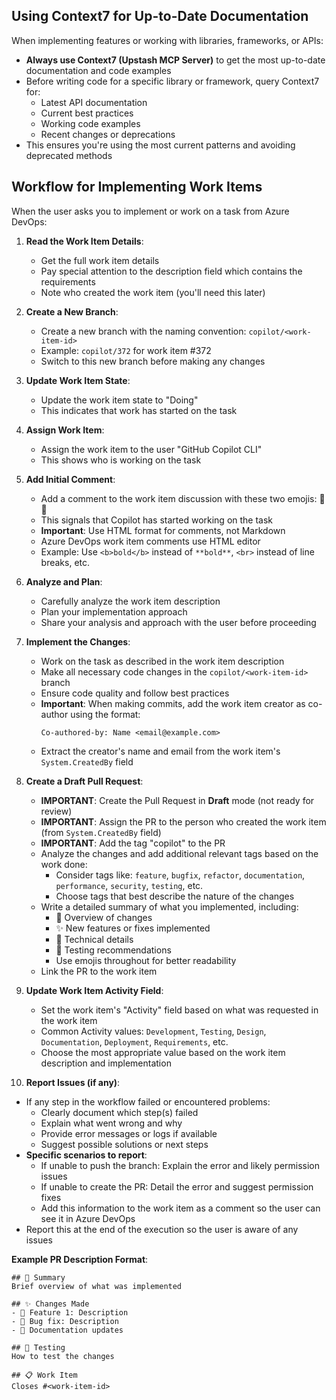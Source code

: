## Using Context7 for Up-to-Date Documentation

When implementing features or working with libraries, frameworks, or APIs:

- **Always use Context7 (Upstash MCP Server)** to get the most up-to-date documentation and code examples
- Before writing code for a specific library or framework, query Context7 for:
  - Latest API documentation
  - Current best practices
  - Working code examples
  - Recent changes or deprecations
- This ensures you're using the most current patterns and avoiding deprecated methods

## Workflow for Implementing Work Items

When the user asks you to implement or work on a task from Azure DevOps:

1. **Read the Work Item Details**:
   - Get the full work item details
   - Pay special attention to the description field which contains the requirements
   - Note who created the work item (you'll need this later)

2. **Create a New Branch**:
   - Create a new branch with the naming convention: `copilot/<work-item-id>`
   - Example: `copilot/372` for work item #372
   - Switch to this new branch before making any changes

3. **Update Work Item State**:
   - Update the work item state to "Doing"
   - This indicates that work has started on the task

4. **Assign Work Item**:
   - Assign the work item to the user "GitHub Copilot CLI"
   - This shows who is working on the task

5. **Add Initial Comment**:
   - Add a comment to the work item discussion with these two emojis: 👀🤖
   - This signals that Copilot has started working on the task
   - **Important**: Use HTML format for comments, not Markdown
   - Azure DevOps work item comments use HTML editor
   - Example: Use `<b>bold</b>` instead of `**bold**`, `<br>` instead of line breaks, etc.

6. **Analyze and Plan**:
   - Carefully analyze the work item description
   - Plan your implementation approach
   - Share your analysis and approach with the user before proceeding

7. **Implement the Changes**:
   - Work on the task as described in the work item description
   - Make all necessary code changes in the `copilot/<work-item-id>` branch
   - Ensure code quality and follow best practices
   - **Important**: When making commits, add the work item creator as co-author using the format:
     ```
     Co-authored-by: Name <email@example.com>
     ```
   - Extract the creator's name and email from the work item's `System.CreatedBy` field

8. **Create a Draft Pull Request**:
   - **IMPORTANT**: Create the Pull Request in **Draft** mode (not ready for review)
   - **IMPORTANT**: Assign the PR to the person who created the work item (from `System.CreatedBy` field)
   - **IMPORTANT**: Add the tag "copilot" to the PR
   - Analyze the changes and add additional relevant tags based on the work done:
     - Consider tags like: `feature`, `bugfix`, `refactor`, `documentation`, `performance`, `security`, `testing`, etc.
     - Choose tags that best describe the nature of the changes
   - Write a detailed summary of what you implemented, including:
     - 📝 Overview of changes
     - ✨ New features or fixes implemented
     - 🔧 Technical details
     - 🧪 Testing recommendations
     - Use emojis throughout for better readability
   - Link the PR to the work item

9. **Update Work Item Activity Field**:
   - Set the work item's "Activity" field based on what was requested in the work item
   - Common Activity values: `Development`, `Testing`, `Design`, `Documentation`, `Deployment`, `Requirements`, etc.
   - Choose the most appropriate value based on the work item description and implementation

10. **Report Issues (if any)**:
   - If any step in the workflow failed or encountered problems:
     - Clearly document which step(s) failed
     - Explain what went wrong and why
     - Provide error messages or logs if available
     - Suggest possible solutions or next steps
   - **Specific scenarios to report**:
     - If unable to push the branch: Explain the error and likely permission issues
     - If unable to create the PR: Detail the error and suggest permission fixes
     - Add this information to the work item as a comment so the user can see it in Azure DevOps
   - Report this at the end of the execution so the user is aware of any issues

**Example PR Description Format**:
```
## 🎯 Summary
Brief overview of what was implemented

## ✨ Changes Made
- 🔧 Feature 1: Description
- 🐛 Bug fix: Description
- 📝 Documentation updates

## 🧪 Testing
How to test the changes

## 📋 Work Item
Closes #<work-item-id>
```